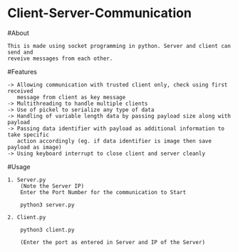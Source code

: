 # Client-Server-Communication

#About

	This is made using socket programming in python. Server and client can send and 
	reveive messages from each other.

#Features

	-> Allowing communication with trusted client only, check using first received 
	   message from client as key message
	-> Multithreading to handle multiple clients
	-> Use of pickel to serialize any type of data
	-> Handling of variable length data by passing payload size along with payload
	-> Passing data identifier with payload as additional information to take specific
	   action accordingly (eg. if data identifier is image then save payload as image)
	-> Using keyboard interrupt to close client and server cleanly

#Usage
	
	1. Server.py
		(Note the Server IP)
		Enter the Port Number for the communication to Start  
		
		python3 server.py
	
	2. Client.py
			
		python3 client.py 
		
		(Enter the port as entered in Server and IP of the Server)
